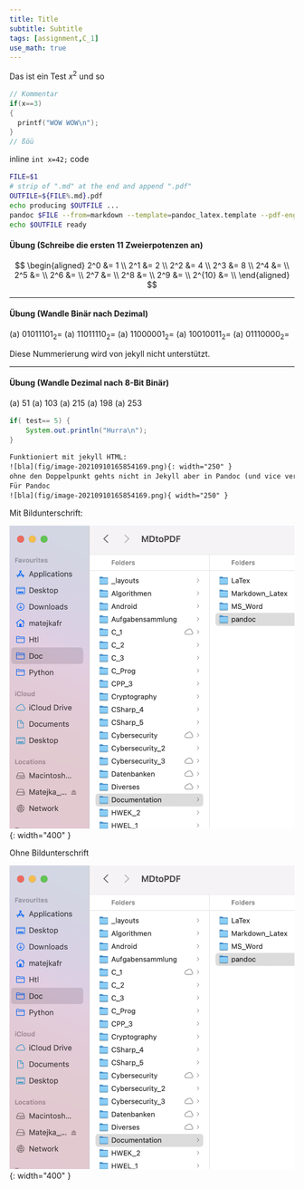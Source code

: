 ```yaml
---
title: Title
subtitle: Subtitle
tags: [assignment,C_1]
use_math: true
---
```


Das ist ein Test $x^2$ und so 

```c++
// Kommentar
if(x==3)
{
  printf("WOW WOW\n");
}
// ßöü
```

inline `int x=42;` code

```sh
FILE=$1
# strip of ".md" at the end and append ".pdf"
OUTFILE=${FILE%.md}.pdf
echo producing $OUTFILE ...
pandoc $FILE --from=markdown --template=pandoc_latex.template --pdf-engine=xelatex --listings -o $OUTFILE
echo $OUTFILE ready
```

#### Übung (Schreibe die ersten 11 Zweierpotenzen an)

$$
\begin{aligned}
    2^0 &= 1 \\        
    2^1 &= 2 \\
    2^2 &= 4 \\
    2^3 &= 8 \\
    2^4 &=  \\
    2^5 &=  \\
    2^6 &=  \\
    2^7 &=  \\
    2^8 &=  \\
    2^9 &=  \\
    2^{10} &=  \\
\end{aligned}
$$

---

#### Übung (Wandle Binär nach Dezimal)

(a) $01011101_{2}=$
(a) $11011110_{2}=$
(a) $11000001_{2}=$
(a) $10010011_{2}=$
(a) $01110000_{2}=$

Diese Nummerierung wird von jekyll nicht unterstützt.

---

#### Übung (Wandle Dezimal nach 8-Bit Binär)

(a) 51
(a) 103
(a) 215
(a) 198
(a) 253

```java
if( test== 5) {
    System.out.println("Hurra\n");
}
```

```html
Funktioniert mit jekyll HTML:
![bla](fig/image-20210910165854169.png){: width="250" }
ohne den Doppelpunkt gehts nicht in Jekyll aber in Pandoc (und vice versa)
Für Pandoc
![bla](fig/image-20210910165854169.png){ width="250" }

```


Mit Bildunterschrift:

![bla](fig/image-20210910165854169.png){: width="400" }

Ohne Bildunterschrift

![](fig/image-20210910165854169.png){: width="400" }
